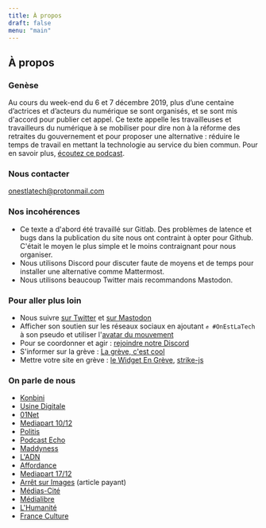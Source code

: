 ```yaml
---
title: À propos
draft: false
menu: "main"
---
```


## À propos

### Genèse

Au cours du week-end du 6 et 7 décembre 2019, plus d’une centaine d’actrices et d’acteurs du numérique se sont organisés,
et se sont mis d'accord pour publier cet appel.
Ce texte appelle les travailleuses et travailleurs du numérique à se mobiliser pour dire non à la réforme des retraites
du gouvernement et pour proposer une alternative : réduire le temps de travail en mettant la technologie au service du
bien commun.
Pour en savoir plus, [écoutez ce podcast](https://soundcloud.com/podcastecho/e41-appel-des-travailleuses-et-travailleurs-du-numerique-pour-une-autre-reforme-des-retraites).

### Nous contacter

onestlatech@protonmail.com

### Nos incohérences

* Ce texte a d'abord été travaillé sur Gitlab. Des problèmes de latence et bugs dans la publication du site nous ont contraint à opter pour Github. C'était le moyen le plus simple et le moins contraignant pour nous organiser.
* Nous utilisons Discord pour discuter faute de moyens et de temps pour installer une alternative comme Mattermost.
* Nous utilisons beaucoup Twitter mais recommandons Mastodon.

### Pour aller plus loin

* Nous suivre [sur Twitter](https://twitter.com/OnEstLaTech) et [sur Mastodon](https://mastodon.social/@onestlatech)
* Afficher son soutien sur les réseaux sociaux en ajoutant `✊ #OnEstLaTech` à son pseudo et utiliser l'[avatar du mouvement](/avatar.png)
* Pour se coordonner et agir : [rejoindre notre Discord](https://discord.gg/se3PnEr)
* S'informer sur la grève : [La grève, c'est cool](https://greve.cool)
* Mettre votre site en grève : [le Widget En Grève](https://github.com/noelmace/widget-engreve), [strike-js](https://github.com/thibault/strike-js)

### On parle de nous

* [Konbini](https://news.konbini.com/societe/reforme-des-retraites-la-tech-francaise-sort-de-sa-matrice/)
* [Usine Digitale](https://www.usine-digitale.fr/article/reforme-des-retraites-les-geeks-se-rebiffent.N912024)
* [01Net](https://www.01net.com/actualites/un-collectif-de-travailleurs-du-numerique-appelle-a-la-greve-1821529.html)
* [Mediapart 10/12](https://blogs.mediapart.fr/onestlatech/blog/101219/retraites-appel-des-travailleuses-et-travailleurs-du-numerique)
* [Politis](https://www.politis.fr/articles/2019/12/appel-des-travailleuses-et-travailleurs-du-numerique-pour-une-autre-reforme-des-retraites-41157/)
* [Podcast Echo](https://soundcloud.com/podcastecho/e41-appel-des-travailleuses-et-travailleurs-du-numerique-pour-une-autre-reforme-des-retraites)
* [Maddyness](https://www.maddyness.com/2019/12/13/en-bref-onestlatech-greve-neutralite-carbone-et-les-laureats-des-grands-prix-de-linnovation/)
* [L'ADN](https://www.ladn.eu/tech-a-suivre/travailleurs-tech-contre-reforme-retraites/)
* [Affordance](https://www.affordance.info/mon_weblog/2019/12/cest-la-lutte-digitale.html)
* [Mediapart 17/12](https://blogs.mediapart.fr/section-syndicale-cgt-de-mediapart/blog/171219/mediapart-des-salarie-e-s-toujours-en-greve-contre-la-reforme-des-retraites)
* [Arrêt sur Images](https://www.arretsurimages.net/articles/greves-sur-mesure-pour-travailleurs-du-numerique) (article payant)
* [Médias-Cité](https://medias-cite.coop/onestlatech-la-parole-aux-travailleur-se-s/)
* [Médialibre](https://medialibre.info/estactu-20/2019/12/20/temoignage-de-primogreviste-richard-39-ans-developpeur-informatique/)
* [L'Humanité](https://www.humanite.fr/les-travailleurs-du-web-reinventent-les-mobilisations-682189)
* [France Culture](https://www.franceculture.fr/emissions/journal-de-8-h/journal-de-8h-du-lundi-23-decembre-2019)
